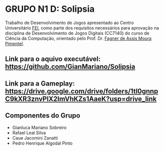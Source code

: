 # **GRUPO N1 D:** Solipsia
Trabalho de Desenvolvimento de Jogos apresentado ao Centro Universitário [FEI](https://portal.fei.edu.br/), como parte dos requisitos necessários para aprovação na disciplina de Desenvolvimento de Jogos Digitais (CC7140) do curso de Ciência da Computação, orientado pelo Prof. Dr. [Fagner de Assis Moura Pimentel](https://github.com/fagnerpimentel).

## Link para o aquivo executável: https://github.com/GianMariano/Solipsia

## Link para a Gameplay: https://drive.google.com/drive/folders/1tl0gnnpC9kXR3znvPIX2ImVhKZs1AaeK?usp=drive_link

## Componentes do Grupo

- Gianluca Mariano Sobreiro
- Rafael Leal Silva
- Caue Jacomini Zanatti
- Pedro Henrique Algodal Pinto
